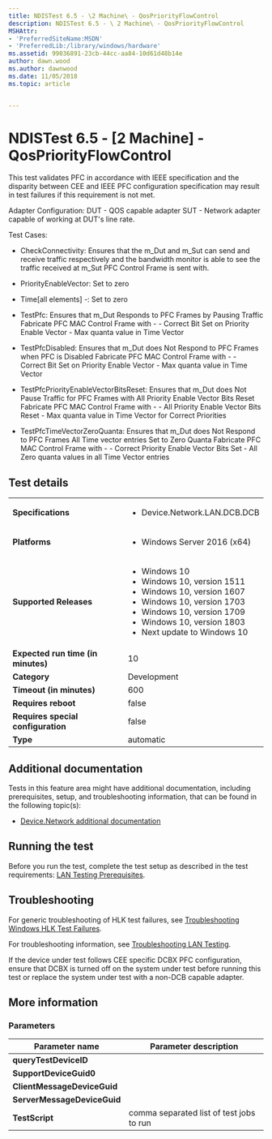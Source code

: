 ```yaml
---
title: NDISTest 6.5 - \2 Machine\ - QosPriorityFlowControl
description: NDISTest 6.5 - \ 2 Machine\ - QosPriorityFlowControl
MSHAttr:
- 'PreferredSiteName:MSDN'
- 'PreferredLib:/library/windows/hardware'
ms.assetid: 99036891-23cb-44cc-aa84-10d61d48b14e
author: dawn.wood
ms.author: dawnwood
ms.date: 11/05/2018
ms.topic: article


---
```


# NDISTest 6.5 - \[2 Machine\] - QosPriorityFlowControl


This test validates PFC in accordance with IEEE specification and the disparity between CEE and IEEE PFC configuration specification may result in test failures if this requirement is not met.

Adapter Configuration: DUT - QOS capable adapter SUT - Network adapter capable of working at DUT's line rate.

Test Cases:

-   CheckConnectivity: Ensures that the m\_Dut and m\_Sut can send and receive traffic respectively and the bandwidth monitor is able to see the traffic received at m\_Sut PFC Control Frame is sent with.

-   PriorityEnableVector: Set to zero

-   Time\[all elements\] -: Set to zero

-   TestPfc: Ensures that m\_Dut Responds to PFC Frames by Pausing Traffic Fabricate PFC MAC Control Frame with - - Correct Bit Set on Priority Enable Vector - Max quanta value in Time Vector

-   TestPfcDisabled: Ensures that m\_Dut does Not Respond to PFC Frames when PFC is Disabled Fabricate PFC MAC Control Frame with - - Correct Bit Set on Priority Enable Vector - Max quanta value in Time Vector

-   TestPfcPriorityEnableVectorBitsReset: Ensures that m\_Dut does Not Pause Traffic for PFC Frames with All Priority Enable Vector Bits Reset Fabricate PFC MAC Control Frame with - - All Priority Enable Vector Bits Reset - Max quanta value in Time Vector for Correct Priorities

-   TestPfcTimeVectorZeroQuanta: Ensures that m\_Dut does Not Respond to PFC Frames All Time vector entries Set to Zero Quanta Fabricate PFC MAC Control Frame with - - Correct Priority Enable Vector Bits Set - All Zero quanta values in all Time Vector entries

## Test details

|||
|---|---|
| **Specifications**  | <ul><li>Device.Network.LAN.DCB.DCB</li></ul> |  
| **Platforms**   | <ul><li>Windows Server 2016 (x64)</li></ul> |
| **Supported Releases** | <ul><li>Windows 10</li><li>Windows 10, version 1511</li><li>Windows 10, version 1607</li><li>Windows 10, version 1703</li><li>Windows 10, version 1709</li><li>Windows 10, version 1803</li><li>Next update to Windows 10</li></ul> |
|**Expected run time (in minutes)**| 10 |
|**Category**| Development |
|**Timeout (in minutes)**| 600 |
|**Requires reboot**| false |
|**Requires special configuration**| false |
|**Type**| automatic |



## <span id="Additional_documentation"></span><span id="additional_documentation"></span><span id="ADDITIONAL_DOCUMENTATION"></span>Additional documentation


Tests in this feature area might have additional documentation, including prerequisites, setup, and troubleshooting information, that can be found in the following topic(s):

-   [Device.Network additional documentation](device-network-additional-documentation.md)

## <span id="Running_the_test"></span><span id="running_the_test"></span><span id="RUNNING_THE_TEST"></span>Running the test


Before you run the test, complete the test setup as described in the test requirements: [LAN Testing Prerequisites](lan-testing-prerequisites.md).

## <span id="Troubleshooting"></span><span id="troubleshooting"></span><span id="TROUBLESHOOTING"></span>Troubleshooting


For generic troubleshooting of HLK test failures, see [Troubleshooting Windows HLK Test Failures](../user/troubleshooting-windows-hlk-test-failures.md).

For troubleshooting information, see [Troubleshooting LAN Testing](troubleshooting-lan-testing.md).

If the device under test follows CEE specific DCBX PFC configuration, ensure that DCBX is turned off on the system under test before running this test or replace the system under test with a non-DCB capable adapter.

## <span id="More_information"></span><span id="more_information"></span><span id="MORE_INFORMATION"></span>More information


### <span id="Parameters"></span><span id="parameters"></span><span id="PARAMETERS"></span>Parameters

| Parameter name              | Parameter description                    |
|-----------------------------|------------------------------------------|
| **queryTestDeviceID**       |                                          |
| **SupportDeviceGuid0**      |                                          |
| **ClientMessageDeviceGuid** |                                          |
| **ServerMessageDeviceGuid** |                                          |
| **TestScript**              | comma separated list of test jobs to run |












